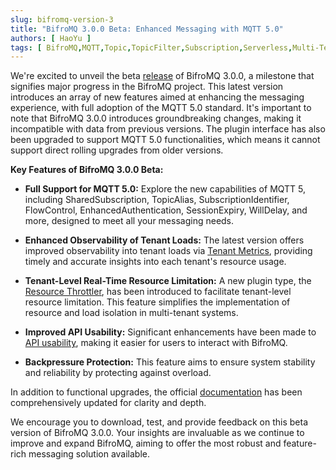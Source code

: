 ```yaml
---
slug: bifromq-version-3
title: "BifroMQ 3.0.0 Beta: Enhanced Messaging with MQTT 5.0"
authors: [ HaoYu ]
tags: [ BifroMQ,MQTT,Topic,TopicFilter,Subscription,Serverless,Multi-Tenant ]
---
```


We're excited to unveil the beta [release](https://github.com/bifromqio/bifromq/releases/tag/v3.0.0-beta-1) of BifroMQ 3.0.0, a milestone that signifies major progress in the BifroMQ project. This latest version introduces an array of new
features aimed at enhancing the messaging experience, with full adoption of the MQTT 5.0 standard. It's important to note that BifroMQ 3.0.0 introduces groundbreaking changes, making it incompatible with data from previous versions. The
plugin interface has also been upgraded to support MQTT 5.0 functionalities, which means it cannot support direct rolling upgrades from older versions.

**Key Features of BifroMQ 3.0.0 Beta:**

- **Full Support for MQTT 5.0:** Explore the new capabilities of MQTT 5, including SharedSubscription, TopicAlias, SubscriptionIdentifier, FlowControl, EnhancedAuthentication, SessionExpiry, WillDelay, and more, designed to meet all your
  messaging needs.

- **Enhanced Observability of Tenant Loads:** The latest version offers improved observability into tenant loads via [Tenant Metrics](/docs/admin_guide/observability/metrics/intro/), providing timely and accurate insights into each tenant's
  resource usage.

- **Tenant-Level Real-Time Resource Limitation:** A new plugin type, the [Resource Throttler](/docs/plugin/resource_throttler/), has been introduced to facilitate tenant-level resource limitation. This feature simplifies the implementation
  of resource and load isolation in multi-tenant systems.

- **Improved API Usability:** Significant enhancements have been made to [API usability](/docs/user_guide/api/intro/), making it easier for users to interact with BifroMQ.

- **Backpressure Protection:** This feature aims to ensure system stability and reliability by protecting against overload.

In addition to functional upgrades, the official [documentation](/docs/get_started/intro/) has been comprehensively updated for clarity and depth.

We encourage you to download, test, and provide feedback on this beta version of BifroMQ 3.0.0. Your insights are invaluable as we continue to improve and expand BifroMQ, aiming to offer the most robust and feature-rich messaging solution
available.